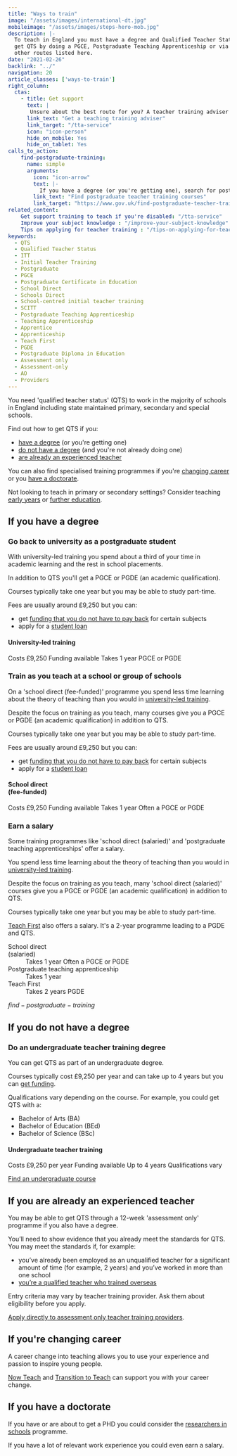 ```yaml
---
title: "Ways to train"
image: "/assets/images/international-dt.jpg"
mobileimage: "/assets/images/steps-hero-mob.jpg"
description: |-
  To teach in England you must have a degree and Qualified Teacher Status. You can
  get QTS by doing a PGCE, Postgraduate Teaching Apprenticeship or via one of the
  other routes listed here.
date: "2021-02-26"
backlink: "../"
navigation: 20
article_classes: ['ways-to-train']
right_column:
  ctas:
    - title: Get support
      text: |
       Unsure about the best route for you? A teacher training adviser can help.
      link_text: "Get a teaching training adviser"
      link_target: "/tta-service"
      icon: "icon-person"
      hide_on_mobile: Yes
      hide_on_tablet: Yes
calls_to_action:
    find-postgraduate-training:
      name: simple
      arguments:
        icon: "icon-arrow"
        text: |-
          If you have a degree (or you're getting one), search for postgraduate courses leading to qualified teacher status (QTS). This search tool does not include <a href="https://www.teachfirst.org.uk/">Teach First</a> courses.
        link_text: "Find postgraduate teacher training courses"
        link_target: "https://www.gov.uk/find-postgraduate-teacher-training-courses"
related_content:
    Get support training to teach if you're disabled: "/tta-service"
    Improve your subject knowledge : "/improve-your-subject-knowledge"
    Tips on applying for teacher training : "/tips-on-applying-for-teacher-training"
keywords:
  - QTS
  - Qualified Teacher Status
  - ITT
  - Initial Teacher Training
  - Postgraduate
  - PGCE
  - Postgraduate Certificate in Education
  - School Direct
  - Schools Direct
  - School-centred initial teacher training
  - SCITT
  - Postgraduate Teaching Apprenticeship
  - Teaching Apprenticeship
  - Apprentice
  - Apprenticeship
  - Teach First
  - PGDE
  - Postgraduate Diploma in Education
  - Assessment only
  - Assessment-only
  - AO
  - Providers
---
```


You need 'qualified teacher status' (QTS) to work in the majority of schools in England including state maintained primary, secondary and special schools.

Find out how to get QTS if you:

* [have a degree](#if-you-have-a-degree) (or you're getting one)
* [do not have a degree](#if-you-do-not-have-a-degree) (and you're not already doing one)
* [are already an experienced teacher](#if-you-are-already-an-experienced-teacher)

You can also find specialised training programmes if you're [changing career](#if-youre-changing-career) or you [have a doctorate](#if-you-have-a-doctorate).

Not looking to teach in primary or secondary settings? Consider teaching [early years](/early-years-teaching-training) or [further education](/further-education-teacher-training).

## If you have a degree

### Go back to university as a postgraduate student

With university-led training you spend about a third of your time in academic learning and the rest in school placements.

In addition to QTS you'll get a PGCE or PGDE (an academic qualification).

Courses typically take one year but you may be able to study part-time.

Fees are usually around £9,250 but you can:

* get [funding that you do not have to pay back](/funding-your-training#bursaries-and-scholarships) for certain subjects
* apply for a [student loan](/funding-your-training#tuition-fee-and-maintenance-loans)

<div class="training-attributes">
  <h4>University-led training</h4>
  <div class="badges">
    <span class="badge pink">Costs £9,250</span>
    <span class="badge dark-cyan">Funding available</span>
    <span class="badge purple">Takes 1 year</span>
    <span class="badge dark-blue">PGCE or PGDE</span>
  </div>
</div>

### Train as you teach at a school or group of schools

On a 'school direct (fee-funded)' programme you spend less time learning about the theory of teaching than you would in [university-led training](/ways-to-train#go-back-to-university-as-a-postgraduate-student).

Despite the focus on training as you teach, many courses give you a PGCE or PGDE (an academic qualification) in addition to QTS.

Courses typically take one year but you may be able to study part-time.

Fees are usually around £9,250 but you can:

* get [funding that you do not have to pay back](/funding-your-training#bursaries-and-scholarships) for certain subjects
* apply for a [student loan](/funding-your-training#tuition-fee-and-maintenance-loans)  

<div class="training-attributes">
  <h4>School direct<br/>(fee-funded)</h4>
  <div class="badges">
    <span class="badge pink">Costs £9,250</span>
    <span class="badge dark-cyan">Funding available</span>
    <span class="badge purple">Takes 1 year</span>
    <span class="badge dark-blue">Often a PGCE or PGDE</span>
  </div>
</div>

### Earn a salary

Some training programmes like 'school direct (salaried)' and 'postgraduate teaching apprenticeships' offer a salary.

You spend less time learning about the theory of teaching than you would in [university-led training](/ways-to-train#go-back-to-university-as-a-postgraduate-student).

Despite the focus on training as you teach, many 'school direct (salaried)' courses give you a PGCE or PGDE (an academic qualification) in addition to QTS.

Courses typically take one year but you may be able to study part-time.

[Teach First](https://www.teachfirst.org.uk/) also offers a salary. It's a 2-year programme leading to a PGDE and QTS.

<dl>
  <div class="training-option">
    <dt>School direct<br/>(salaried)</dt>
    <dd class="badges">
      <span class="badge purple">Takes 1 year</span>
      <span class="badge dark-blue">Often a PGCE or PGDE</span>
    </dd>
  </div>

  <div class="training-option">
    <dt>Postgraduate teaching apprenticeship</dt>
    <dd class="badges">
      <span class="badge purple">Takes 1 year</span>
    </dd>
  </div>

  <div class="training-option">
    <dt>Teach First</dt>
    <dd class="badges">
      <span class="badge purple">Takes 2 years</span>
      <span class="badge dark-blue">PGDE</span>
    </dd>
  </div>
</dl>

$find-postgraduate-training$

## If you do not have a degree

### Do an undergraduate teacher training degree

You can get QTS as part of an undergraduate degree.

Courses typically cost £9,250 per year and can take up to 4 years but you can [get funding](https://www.gov.uk/student-finance-calculator).

Qualifications vary depending on the course. For example, you could get QTS with a:

* Bachelor of Arts (BA)
* Bachelor of Education (BEd)
* Bachelor of Science (BSc)

<div class="training-attributes">
  <h4>Undergraduate teacher training</h4>
  <div class="badges">
    <span class="badge pink">Costs £9,250 per year</span>
    <span class="badge dark-cyan">Funding available</span>
    <span class="badge purple">Up to 4 years</span>
    <span class="badge dark-blue">Qualifications vary</span>
  </div>
</div>

<a href="https://digital.ucas.com/search" class="button">Find an undergraduate course</a>

## If you are already an experienced teacher

You may be able to get QTS through a 12-week 'assessment only' programme if you also have a degree.

You’ll need to show evidence that you already meet the standards for QTS. You may meet the standards if, for example:

* you’ve already been employed as an unqualified teacher for a significant amount of time (for example, 2 years) and you’ve worked in more than one school
* [you’re a qualified teacher who trained overseas](/international-candidates#already-a-teacher-teach-in-england)

Entry criteria may vary by teacher training provider. Ask them about eligibility before you apply.

[Apply directly to assessment only teacher training providers](/assessment-only-providers).

## If you're changing career

A career change into teaching allows you to use your experience and
passion to inspire young people.

[Now Teach](https://nowteach.org.uk/) and [Transition to Teach](https://www.transitiontoteach.co.uk/) can support you with your career change.

## If you have a doctorate

If you have or are about to get a PHD you could consider the [researchers in schools](https://thebrilliantclub.org/researchers-in-schools/) programme.

If you have a lot of relevant work experience you could even earn a salary.

